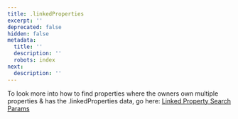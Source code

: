 ```yaml
---
title: .linkedProperties
excerpt: ''
deprecated: false
hidden: false
metadata:
  title: ''
  description: ''
  robots: index
next:
  description: ''
---
```

To look more into how to find properties where the owners own multiple properties & has the .linkedProperties data, go here: [Linked Property Search Params](https://developer.realestateapi.com/reference/linked-properties-of-owners)
